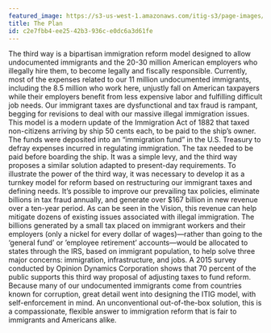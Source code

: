 ```yaml
---
featured_image: https://s3-us-west-1.amazonaws.com/itig-s3/page-images/statue_of_liberty_colorized.png
title: The Plan
id: c2e7fbb4-ee25-42b3-936c-e0dc6a3d61fe
---
```

The third way is a bipartisan immigration reform model designed to allow undocumented immigrants and the 20-30 million American employers who illegally hire them, to become legally and fiscally responsible.
Currently, most of the expenses related to our 11 million undocumented immigrants, including the 8.5 million who work here, unjustly fall on American taxpayers while their employers benefit from less expensive labor and fulfilling difficult job needs. Our immigrant taxes are dysfunctional and tax fraud is rampant, begging for revisions to deal with our massive illegal immigration issues.
This model is a modern update of the Immigration Act of 1882 that taxed non-citizens arriving by ship 50 cents each, to be paid to the ship’s owner. The funds were deposited into an “immigration fund” in the U.S. Treasury to defray expenses incurred in regulating immigration. The tax needed to be paid before boarding the ship. It was a simple levy, and the third way proposes a similar solution adapted to present-day requirements.
To illustrate the power of the third way, it was necessary to develop it as a turnkey model for reform based on restructuring our immigrant taxes and defining needs. It’s possible to improve our prevailing tax policies, eliminate billions in tax fraud annually, and generate over $167 billion in new revenue over a ten-year period. As can be seen in the Vision, this revenue can help mitigate dozens of existing issues associated with illegal immigration.
The billions generated by a small tax placed on immigrant workers and their employers (only a nickel for every dollar of wages)—rather than going to the ‘general fund’ or ’employee retirement’ accounts—would be allocated to states through the IRS, based on immigrant population, to help solve three major concerns: immigration, infrastructure, and jobs.
A 2015 survey conducted by Opinion Dynamics Corporation shows that 70 percent of the public supports this third way proposal of adjusting taxes to fund reform.
Because many of our undocumented immigrants come from countries known for corruption, great detail went into designing the ITIG model, with self-enforcement in mind. An unconventional out-of-the-box solution, this is a compassionate, flexible answer to immigration reform that is fair to immigrants and Americans alike.